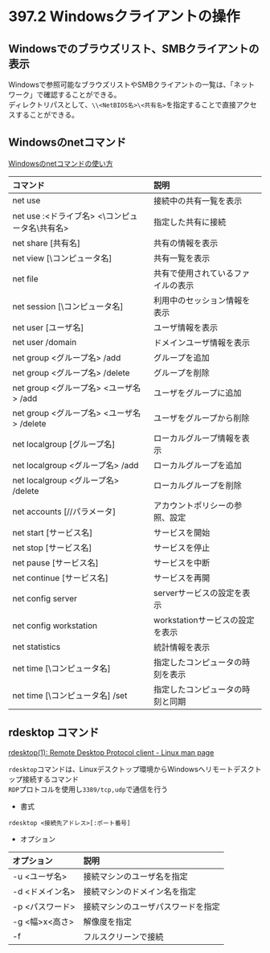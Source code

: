 # 397.2 Windowsクライアントの操作

## Windowsでのブラウズリスト、SMBクライアントの表示

Windowsで参照可能なブラウズリストやSMBクライアントの一覧は、「ネットワーク」で確認することができる。<br>
ディレクトリパスとして、`\\<NetBIOS名>\<共有名>`を指定することで直接アクセスすることができる。

## Windowsのnetコマンド

[Windowsのnetコマンドの使い方](http://www.atmarkit.co.jp/ait/articles/0211/23/news002.html)

| コマンド                                        | 説明                               |
|:------------------------------------------------|:-----------------------------------|
| net use                                         | 接続中の共有一覧を表示             |
| net use :<ドライブ名> <\\コンピュータ名\共有名> | 指定した共有に接続                 |
| net share [共有名]                              | 共有の情報を表示                   |
| net view [\\コンピュータ名]                     | 共有一覧を表示                     |
| net file                                        | 共有で使用されているファイルの表示 |
| net session [\\コンピュータ名]                  | 利用中のセッション情報を表示       |
| net user [ユーザ名]                             | ユーザ情報を表示                   |
| net user /domain                                | ドメインユーザ情報を表示           |
| net group <グループ名> /add                     | グループを追加                     |
| net group <グループ名> /delete                  | グループを削除                     |
| net group <グループ名> <ユーザ名> /add          | ユーザをグループに追加             |
| net group <グループ名> <ユーザ名> /delete       | ユーザをグループから削除           |
| net localgroup [グループ名]                     | ローカルグループ情報を表示         |
| net localgroup <グループ名> /add                | ローカルグループを追加             |
| net localgroup <グループ名> /delete             | ローカルグループを削除             |
| net accounts [//パラメータ]                     | アカウントポリシーの参照、設定     |
| net start [サービス名]                          | サービスを開始                     |
| net stop [サービス名]                           | サービスを停止                     | 
| net pause [サービス名]                          | サービスを中断                     |
| net continue [サービス名]                       | サービスを再開                     |
| net config server                               | serverサービスの設定を表示         |
| net config workstation                          | workstationサービスの設定を表示    |
| net statistics                                  | 統計情報を表示                     |
| net time [\\コンピュータ名]                     | 指定したコンピュータの時刻を表示   |
| net time [\\コンピュータ名] /set                | 指定したコンピュータの時刻と同期   |

## rdesktop コマンド

[rdesktop(1): Remote Desktop Protocol client - Linux man page](https://linux.die.net/man/1/rdesktop)

`rdesktop`コマンドは、Linuxデスクトップ環境からWindowsへリモートデスクトップ接続するコマンド<br>
`RDP`プロトコルを使用し`3389/tcp,udp`で通信を行う

* 書式

```
rdesktop <接続先アドレス>[:ポート番号]
```

* オプション

| オプション      | 説明                               |
|:----------------|:-----------------------------------|
| -u <ユーザ名>   | 接続マシンのユーザ名を指定         |
| -d <ドメイン名> | 接続マシンのドメイン名を指定       |
| -p <パスワード> | 接続マシンのユーザパスワードを指定 |
| -g <幅>x<高さ>  | 解像度を指定                       |
| -f              | フルスクリーンで接続               |
